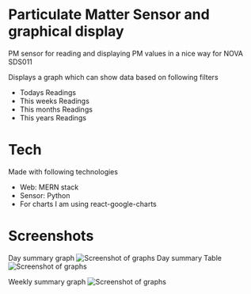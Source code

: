 # Particulate Matter Sensor and graphical display
PM sensor for reading and displaying PM values in a nice way for NOVA SDS011

Displays a graph which can show data based on following filters

* Todays Readings
* This weeks Readings
* This months Readings
* This years Readings


# Tech
Made with following technologies

* Web: MERN stack
* Sensor: Python 
* For charts I am using react-google-charts 

# Screenshots

Day summary graph
![Screenshot of graphs](http://sherazlodhi.com/assets/images/ss.png)
Day summary Table
![Screenshot of graphs](http://sherazlodhi.com/assets/images/sstable.png)

Weekly summary graph
![Screenshot of graphs](http://sherazlodhi.com/assets/images/weekgraph.png)
